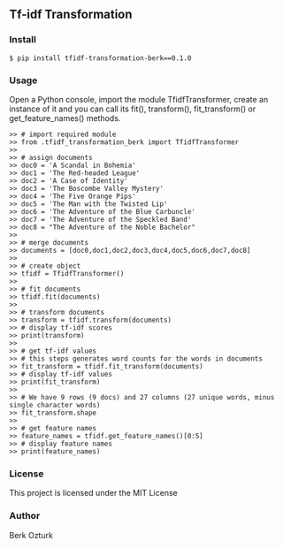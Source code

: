 ## Tf-idf Transformation


###  Install

```
$ pip install tfidf-transformation-berk==0.1.0
```


### Usage

Open a Python console, import the module TfidfTransformer, create an instance of it and you can call its fit(), transform(), fit_transform() or get_feature_names() methods.

```
>> # import required module
>> from .tfidf_transformation_berk import TfidfTransformer
>>
>> # assign documents
>> doc0 = 'A Scandal in Bohemia'
>> doc1 = 'The Red-headed League'
>> doc2 = 'A Case of Identity'
>> doc3 = 'The Boscombe Valley Mystery'
>> doc4 = 'The Five Orange Pips'
>> doc5 = 'The Man with the Twisted Lip'
>> doc6 = 'The Adventure of the Blue Carbuncle'
>> doc7 = 'The Adventure of the Speckled Band'
>> doc8 = "The Adventure of the Noble Bachelor"
>> 
>> # merge documents
>> documents = [doc0,doc1,doc2,doc3,doc4,doc5,doc6,doc7,doc8]
>> 
>> # create object
>> tfidf = TfidfTransformer()
>> 
>> # fit documents 
>> tfidf.fit(documents)
>> 
>> # transform documents 
>> transform = tfidf.transform(documents)
>> # display tf-idf scores 
>> print(transform)
>> 
>> # get tf-idf values
>> # this steps generates word counts for the words in documents
>> fit_transform = tfidf.fit_transform(documents)
>> # display tf-idf values
>> print(fit_transform)
>> 
>> # We have 9 rows (9 docs) and 27 columns (27 unique words, minus single character words)
>> fit_transform.shape
>> 
>> # get feature names
>> feature_names = tfidf.get_feature_names()[0:5]
>> # display feature names
>> print(feature_names)
```


### License

This project is licensed under the MIT License


### Author

Berk Ozturk
